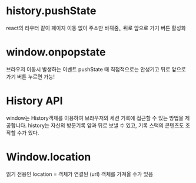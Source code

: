 # history.pushState
react의 라우터 같이 페이지 이동 없이 주소만 바꿔줌,, 뒤로 앞으로 가기 버튼 활성화

# window.onpopstate
브라우저 이동시 발생하는 이벤트 pushState 때 직접적으로는 안생기고 뒤로 앞으로 가기 버튼 누르면 가능!

# History API
 window는 History객체를 이용하여 브라우저의 세션 기록에 접근할 수 있는 방법을 제공합니다. history는 자신의 방문기록 앞과 뒤로 보낼 수 있고, 기록 스택의 콘텐츠도 조작할 수가 있다.

# Window.location
읽기 전용인 location = 객체가 연결된 (url) 객체를 가져올 수가 있음